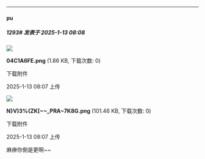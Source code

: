 ﻿
*****

####  pu  
##### 1293#       发表于 2025-1-13 08:08

<img src="https://img.saraba1st.com/forum/202501/13/080739u0oqtbbzfwsej7oh.png" referrerpolicy="no-referrer">

<strong>04C1A6FE.png</strong> (1.86 KB, 下载次数: 0)

下载附件

2025-1-13 08:07 上传

<img src="https://img.saraba1st.com/forum/202501/13/080725xzgl77ebanmnraza.png" referrerpolicy="no-referrer">

<strong>N}V)3%{ZK[~~_PRA~7K8G.png</strong> (101.46 KB, 下载次数: 0)

下载附件

2025-1-13 08:07 上传

麻痹你倒是更啊~~


